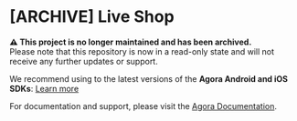 # [ARCHIVE] Live Shop
**⚠️ This project is no longer maintained and has been archived.**  
Please note that this repository is now in a read-only state and will not receive any further updates or support.

We recommend using to the latest versions of the **Agora Android and iOS SDKs**: [Learn more](https://www.agora.io/en/products/video-call/) 

For documentation and support, please visit the [Agora Documentation](https://docs.agora.io/en/).

